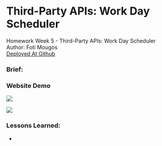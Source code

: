# Third-Party APIs: Work Day Scheduler
Homework Week 5 - Third-Party APIs: Work Day Scheduler<br>
Author: Foti Mougos<br>
[Deployed At Github](https://foteye.github.io/Wk5-API-DayPlanner-FotiMougos/ "Deployed at Github")

### Brief:


### Website Demo
![](assets/images/ "")

![](assets/images/ "")

### Lessons Learned:

  * 